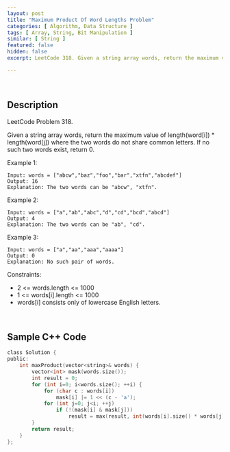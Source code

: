 ```yaml
---
layout: post
title: "Maximum Product Of Word Lengths Problem"
categories: [ Algorithm, Data Structure ]
tags: [ Array, String, Bit Manipulation ]
similar: [ String ]
featured: false
hidden: false
excerpt: LeetCode 318. Given a string array words, return the maximum value of length(word[i]) * length(word[j]) where the two words do not share common letters. If no such two words exist, return 0.

---
```


<br />

## Description

LeetCode Problem 318.

Given a string array words, return the maximum value of length(word[i]) * length(word[j]) where the two words do not share common letters. If no such two words exist, return 0.

Example 1:
```
Input: words = ["abcw","baz","foo","bar","xtfn","abcdef"]
Output: 16
Explanation: The two words can be "abcw", "xtfn".
```

Example 2:
```
Input: words = ["a","ab","abc","d","cd","bcd","abcd"]
Output: 4
Explanation: The two words can be "ab", "cd".
```

Example 3:
```
Input: words = ["a","aa","aaa","aaaa"]
Output: 0
Explanation: No such pair of words.
```

Constraints:
* 2 <= words.length <= 1000
* 1 <= words[i].length <= 1000
* words[i] consists only of lowercase English letters.

<br />

## Sample C++ Code


```c
class Solution {
public:
    int maxProduct(vector<string>& words) {
        vector<int> mask(words.size());
        int result = 0;
        for (int i=0; i<words.size(); ++i) {
            for (char c : words[i])
                mask[i] |= 1 << (c - 'a');
            for (int j=0; j<i; ++j)
                if (!(mask[i] & mask[j]))
                    result = max(result, int(words[i].size() * words[j].size()));
        }
        return result;
    }
};
```


